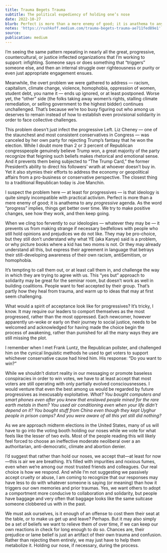 ```yaml
---
title: Trauma Begets Trauma
subtitle: The political expediency of holding one’s nose
date: 2022-10-27
blurb: Perfect is more than a mere enemy of good; it is anathema to any _progressive_ agenda.
notes: 'https://rushkoff.medium.com/trauma-begets-trauma-ae711fed89e1'
source:
publication: medium
---
```


I’m seeing the same pattern repeating in nearly all the great, progressive, countercultural, or justice inflected organizations that I’m working to support: infighting. Someone says or does something that “triggers” someone else, and then an internal struggle over righteousness or purity or even just appropriate engagement ensues.

Meanwhile, the overt problem we were gathered to address — racism, capitalism, climate change, violence, homophobia, oppression of women, student debt, you name it — ends up ignored, or at least postponed. Worse yet, the “other” side (the folks taking away women’s rights, stalling climate remediation, or selling government to the highest bidder) continues unchallenged. That’s because we’re too busy figuring out who among us deserves to remain instead of how to establish even provisional solidarity in order to face collective challenges.

This problem doesn’t just infect the progressive Left. Liz Cheney — one of the staunchest and most consistent conservatives in Congress — was canceled by her own party for rejecting Trump’s fantasy that he won the election. While I doubt more than 2 or 3 percent of Republican congresspeople genuinely believe Trump won, a great majority of the party recognize that feigning such beliefs makes rhetorical and emotional sense. And it prevents them being subjected to “The Trump Card,” the former President’s ability to direct his followers’ wrath at whoever doesn’t buy in. Yet it also stymies their efforts to address the economy or geopolitical affairs from a pro-business or conservative perspective. The closest thing to a traditional Republican today is Joe Manchin.

I suspect the problem here — at least for progressives — is that ideology is quite simply incompatible with practical activism. Perfect is more than a mere enemy of good; it is anathema to any _progressive_ agenda. As the word “progress” implies, things get better over time. We try to make positive changes, see how they work, and then keep going.

When we cling too fervently to our ideologies — whatever they may be — it prevents us from making strange if necessary bedfellows with people who still hold opinions and prejudices we do not like. They may be pro-choice, but they still don’t understand why what YE (aka Kanye) said is a problem, or why picture books where a kid has two moms is not. Or they may already understand all this, but express their agreement in language that betrays their still-developing awareness of their own racism, antiSemitism, or homophobia.

It’s tempting to call them out, or at least call them in, and challenge the way in which they are trying to agree with us. This “yes but” approach to solidarity may be great for the seminar room, but doesn’t work as well in building coalitions. People want to feel accepted by their group. That’s partly how they heal from trauma, and warm up to ideas that may at first seem challenging.

What would a spirit of acceptance look like for progressives? It’s tricky, I know. It may require our leaders to comport themselves as the most progressed, rather than the most oppressed. Each newcomer, however apparently un-woke or early on their journey to social justice, needs to be welcomed and acknowledged for having made the choice begin the process of awakening, rather than punished for all the many ways they are still missing the plot.

I remember when I met Frank Luntz, the Republican pollster, and challenged him on the cynical linguistic methods he used to get voters to support whichever conservative cause had hired him. His response: “Do you want to win?”

While we shouldn’t distort reality in our messaging or promote baseless conspiracies in order to win votes, we have to at least accept that most voters are still operating with only partially evolved consciousnesses. I would venture that even the best among us would be regarded by future progressives as inexcusably exploitative. _What? You bought computers and smart phones even after you knew that enslaved people mined for the rare earth metals in them? You used air conditioning even when your life didn’t depend on it? You bought stuff from China even though they kept Uyghur people in prison camps? And you were aware of all this yet still did nothing?_

As we are approach midterm elections in the United States, many of us will have to go into the voting booth holding our noses while we vote for what feels like the lesser of two evils. Most of the people reading this will likely feel forced to choose an ineffective moderate neoliberal over a an authoritarian, anti-democratic, climate and abortion denier.

I’d suggest that rather than hold our noses, we accept that—at least for now—this is air we are breathing. It’s filled with impurities and noxious fumes, even when we’re among our most trusted friends and colleagues. Our real choice is how we respond. And while I’m not suggesting we passively accept cruelty or abuse, I am coming to recognize that our responses may have less to do with whatever someone is saying (or meaning) than how it triggers our own memories and prior traumas. Yes, we want others to adopt a comportment more conducive to collaboration and solidarity, but people have baggage and very often that baggage looks like the same suitcase someone clobbered us with in the past.

We must ask ourselves, is it enough of an offense to cost them their seat at the table, or to make us get up and leave? Perhaps. But it may also simply be a set of beliefs we want to relieve them of over time, if we can keep our own reactions in check for long enough to do so. Chances are, their prejudice or lame belief is just an artifact of their own trauma and confusion. Rather than rejecting them entirely, we may just have to help them metabolize it. Holding our nose, if necessary, during the process.
